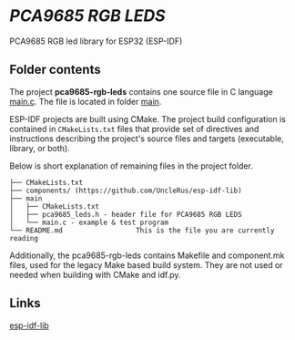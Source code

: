 # _PCA9685 RGB LEDS_

PCA9685 RGB led library for ESP32 (ESP-IDF)

## Folder contents

The project **pca9685-rgb-leds** contains one source file in C language [main.c](main/main.c). The file is located in folder [main](main).

ESP-IDF projects are built using CMake. The project build configuration is contained in `CMakeLists.txt`
files that provide set of directives and instructions describing the project's source files and targets
(executable, library, or both).

Below is short explanation of remaining files in the project folder.

```
├── CMakeLists.txt
├── components/ (https://github.com/UncleRus/esp-idf-lib)
├── main
│   ├── CMakeLists.txt
│   ├── pca9685_leds.h - header file for PCA9685 RGB LEDS
│   └── main.c - example & test program
└── README.md                  This is the file you are currently reading
```

Additionally, the pca9685-rgb-leds contains Makefile and component.mk files, used for the legacy Make based build system.
They are not used or needed when building with CMake and idf.py.

## Links

[esp-idf-lib](https://esp-idf-lib.readthedocs.io/en/latest/groups/pca9685.html)
